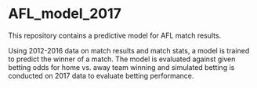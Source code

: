 # AFL_model_2017

This repository contains a predictive model for AFL match results.

Using 2012-2016 data on match results and match stats, a model is trained to predict the winner of a match.
The model is evaluated against given betting odds for home vs. away team winning and simulated betting is conducted on 2017 data to evaluate betting performance.
